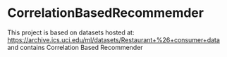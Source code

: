 # CorrelationBasedRecommemder
This project is based on datasets hosted at: https://archive.ics.uci.edu/ml/datasets/Restaurant+%26+consumer+data  and contains Correlation Based Recommender
